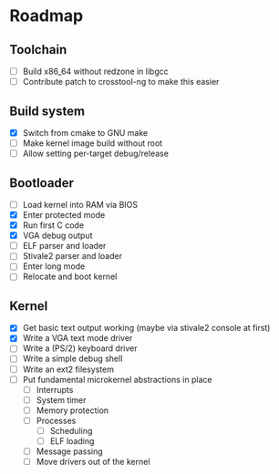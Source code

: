 # Roadmap

## Toolchain

* [ ] Build x86_64 without redzone in libgcc
* [ ] Contribute patch to crosstool-ng to make this easier

## Build system

* [X] Switch from cmake to GNU make
* [ ] Make kernel image build without root
* [ ] Allow setting per-target debug/release

## Bootloader

* [ ] Load kernel into RAM via BIOS
* [X] Enter protected mode
* [X] Run first C code
* [X] VGA debug output
* [ ] ELF parser and loader
* [ ] Stivale2 parser and loader
* [ ] Enter long mode
* [ ] Relocate and boot kernel

## Kernel

* [X] Get basic text output working (maybe via stivale2 console at first)
* [x] Write a VGA text mode driver
* [ ] Write a (PS/2) keyboard driver
* [ ] Write a simple debug shell
* [ ] Write an ext2 filesystem
* [ ] Put fundamental microkernel abstractions in place
  * [ ] Interrupts
  * [ ] System timer
  * [ ] Memory protection
  * [ ] Processes
    * [ ] Scheduling
    * [ ] ELF loading
  * [ ] Message passing
  * [ ] Move drivers out of the kernel
